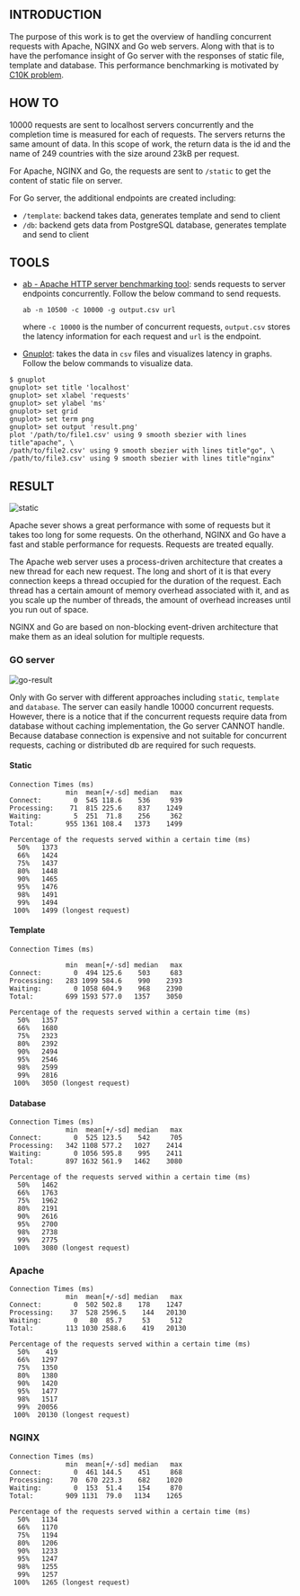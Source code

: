 ## INTRODUCTION

The purpose of this work is to get the overview of handling concurrent requests with Apache, NGINX and Go web servers.
Along with that is to have the perfomance insight of Go server with the responses of static file, template and database.
This performance benchmarking is motivated by [C10K problem](https://en.wikipedia.org/wiki/C10k_problem).

## HOW TO
10000 requests are sent to localhost servers concurrently and the completion time is measured for each of requests.
The servers returns the same amount of data. In this scope of work, the return data is the id and the name of 249 countries with the size around 23kB per request.

For Apache, NGINX and Go, the requests are sent to `/static` to get the content of static file on server.

For Go server, the additional endpoints are created including:

-  `/template`: backend takes data, generates template and send to client
-  `/db`: backend gets data from PostgreSQL database, generates template and send to client


## TOOLS
- [ab - Apache HTTP server benchmarking tool](https://httpd.apache.org/docs/current/programs/ab.html): sends requests to server endpoints concurrently. Follow the below command to send requests.
  
  ```ab -n 10500 -c 10000 -g output.csv url```
  
  where `-c 10000` is the number of concurrent requests, `output.csv` stores the latency information for each request and `url` is the endpoint.
- [Gnuplot](http://www.gnuplot.info/): takes the data in `csv` files and visualizes latency in graphs. Follow the below commands to visualize data.

```
$ gnuplot
gnuplot> set title 'localhost'
gnuplot> set xlabel 'requests'
gnuplot> set ylabel 'ms'
gnuplot> set grid
gnuplot> set term png
gnuplot> set output 'result.png'
plot '/path/to/file1.csv' using 9 smooth sbezier with lines title"apache", \
/path/to/file2.csv' using 9 smooth sbezier with lines title"go", \
/path/to/file3.csv' using 9 smooth sbezier with lines title"nginx"
```



## RESULT

![static](https://github.com/truong11t2/server-benchmark/blob/main/result/static-apache-go-nginx.png)

Apache sever shows a great performance with some of requests but it takes too long for some requests.
On the otherhand, NGINX and Go have a fast and stable performance for requests. Requests are treated equally.

The Apache web server uses a process-driven architecture that creates a new thread for each new request. 
The long and short of it is that every connection keeps a thread occupied for the duration of the request. 
Each thread has a certain amount of memory overhead associated with it, and as you scale up the number of threads, the amount of overhead increases until you run out of space.

NGINX and Go are based on non-blocking event-driven architecture that make them as an ideal solution for multiple requests. 

### GO server

![go-result](https://github.com/truong11t2/server-benchmark/blob/main/result/static-template-db-go.png)

Only with Go server with different approaches including `static`, `template` and `database`. The server can easily handle 10000 concurrent requests.
However, there is a notice that if the concurrent requests require data from database without caching implementation, the Go server CANNOT handle. Because
database connection is expensive and not suitable for concurrent requests, caching or distributed db are required for such requests.

#### Static
```
Connection Times (ms)
              min  mean[+/-sd] median   max
Connect:        0  545 118.6    536     939
Processing:    71  815 225.6    837    1249
Waiting:        5  251  71.8    256     362
Total:        955 1361 108.4   1373    1499

Percentage of the requests served within a certain time (ms)
  50%   1373
  66%   1424
  75%   1437
  80%   1448
  90%   1465
  95%   1476
  98%   1491
  99%   1494
 100%   1499 (longest request)
```

#### Template
```
Connection Times (ms)

              min  mean[+/-sd] median   max
Connect:        0  494 125.6    503     683
Processing:   283 1099 584.6    990    2393
Waiting:        0 1058 604.9    968    2390
Total:        699 1593 577.0   1357    3050

Percentage of the requests served within a certain time (ms)
  50%   1357
  66%   1680
  75%   2323
  80%   2392
  90%   2494
  95%   2546
  98%   2599
  99%   2816
 100%   3050 (longest request)
```

#### Database
```
Connection Times (ms)
              min  mean[+/-sd] median   max
Connect:        0  525 123.5    542     705
Processing:   342 1108 577.2   1027    2414
Waiting:        0 1056 595.8    995    2411
Total:        897 1632 561.9   1462    3080

Percentage of the requests served within a certain time (ms)
  50%   1462
  66%   1763
  75%   1962
  80%   2191
  90%   2616
  95%   2700
  98%   2738
  99%   2775
 100%   3080 (longest request)
```

### Apache

```
Connection Times (ms)
              min  mean[+/-sd] median   max
Connect:        0  502 502.8    178    1247
Processing:    37  528 2596.5    144   20130
Waiting:        0   80  85.7     53     512
Total:        113 1030 2588.6    419   20130

Percentage of the requests served within a certain time (ms)
  50%    419
  66%   1297
  75%   1350
  80%   1380
  90%   1420
  95%   1477
  98%   1517
  99%  20056
 100%  20130 (longest request)
 ```

### NGINX

```
Connection Times (ms)
              min  mean[+/-sd] median   max
Connect:        0  461 144.5    451     868
Processing:    70  670 223.3    682    1020
Waiting:        0  153  51.4    154     870
Total:        909 1131  79.0   1134    1265

Percentage of the requests served within a certain time (ms)
  50%   1134
  66%   1170
  75%   1194
  80%   1206
  90%   1233
  95%   1247
  98%   1255
  99%   1257
 100%   1265 (longest request)
 ```
